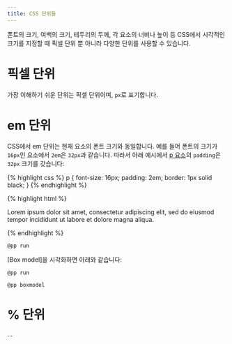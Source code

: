 ```yaml
---
title: CSS 단위들
---
```


폰트의 크기, 여백의 크기, 테두리의 두께, 각 요소의 너비나 높이 등 CSS에서 시각적인 크기를
지정할 때 픽셀 단위 뿐 아니라 다양한 단위를 사용할 수 있습니다.


# 픽셀 단위

가장 이해하기 쉬운 단위는 픽셀 단위이며, ``px``로 표기합니다.


# em 단위

CSS에서 em 단위는 현재 요소의 폰트 크기와 동일합니다. 예를 들어 폰트의 크기가 ``16px``인
요소에서 ``2em``은 ``32px``과 같습니다. 따라서 아래 예시에서 [p 요소](/html/p.html)의 ``padding``은 ``32px`` 크기를 갖습니다:

{% highlight css %}
p {
  font-size: 16px;
  padding: 2em;
  border: 1px solid black;
}
{% endhighlight %}

{% highlight html %}
<p>
  Lorem ipsum dolor sit amet, consectetur adipiscing elit, sed
  do eiusmod tempor incididunt ut labore et dolore magna aliqua.
</p>
{% endhighlight %}

``@pp run``

[Box model]을 시각화하면 아래와 같습니다:

``@pp run``

``@pp boxmodel``


# % 단위

...
